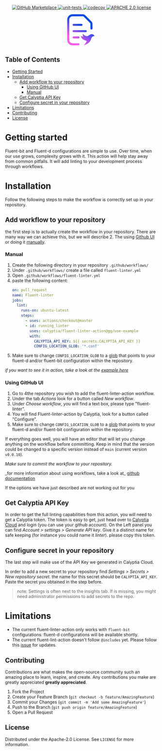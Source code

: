 <p align="center">
    <a href="https://github.com/marketplace/actions/fluent-linter-action">
      <img src="https://img.shields.io/badge/Marketplace-v2-undefined.svg?logo=github&logoColor=white&style=flat" alt="GitHub Marketplace" />
    </a>
    <a href="https://github.com/calyptia/fluent-lint-action/actions/workflows/unit-tests.yml">
      <img src="https://github.com/calyptia/fluent-linter-action/actions/workflows/unit-tests.yml/badge.svg" alt="unit-tests" />
    </a>
    <a href="https://codecov.io/gh/calyptia/fluent-linter-action">
      <img src="https://codecov.io/gh/calyptia/fluent-linter-action/branch/main/graph/badge.svg?token=48gHuQl8zV" alt="codecov" />
    </a>
  <a href="https://github.com/calyptia/fluent-linter-action/blob/main/LICENSE">
      <img src="https://img.shields.io/github/license/calyptia/fluent-linter-action" alt="APACHE 2.0 license" />
    </a>
</p>

<p align="center">
  <a href="https://github.com/calyptia/fluent-linter-action">
    <img src="logo.svg" alt="Logo" width="95" height="105">
  </a>

  </p>

## Table of Contents

- [Getting Started](#getting-started)
- [Installation](#installation)
  - [Add workflow to your repository](#add-workflow-to-your-repository)
    - [Using GitHub UI](#using-github-ui)
    - [Manual](#manual)
  - [Get Calyptia API Key](#get-calyptia-api-key)
  - [Configure secret in your repository](#configure-secret-in-your-repository)
- [Limitations](#limitations)
- [Contributing](#contributing)
- [License](#license)

# Getting started

Fluent-bit and Fluent-d configurations are simple to use. Over time, when our use grows, complexity grows with it. This action will help stay away from common pitfalls. It will add linting to your development process through workflows.

# Installation

Follow the following steps to make the workflow is correctly set up in your repository.

## Add workflow to your repository

the first step is to actually create the workflow in your repository. There are many way we can achieve this, but we will describe 2. The using [ Github UI ](#using-github-ui) or doing it [manually](#manually).

### Manual

1. Create the following directory in your repository `.github/workflows/`
1. Under `.github/workflows/` create a file called `fluent-linter.yml`
1. Open `.github/workflows/fluent-linter.yml`
1. paste the following content:
   ```yml
   on: pull_request
   name: Fluent-linter
   jobs:
     lint:
       runs-on: ubuntu-latest
       steps:
         - uses: actions/checkout@master
         - id: running_linter
           uses: calyptia/fluent-linter-action@gg/use-example
           with:
             CALYPTIA_API_KEY: ${{ secrets.CALYPTIA_API_KEY }}
             CONFIG_LOCATION_GLOB: '*.conf'
   ```
1. Make sure to change `CONFIG_LOCATION_GLOB` to a [glob](<https://en.wikipedia.org/wiki/Glob_(programming)>) that points to your fluent-d and/or fluent-bit configuration within the repository.

_if you want to see it in action, take a look at the [example here](https://github.com/calyptia/fluent-linter-action/pull/9)_

### Using GitHub UI

1. Go to 4the repository you wish to add the fluent-linter-action workflow.
1. Under the tab _Actions_ look for a button called _New workflow_.
1. Under _Choose workflow_, you will find a text box, please type "fluent-linter".
1. You will find Fluent-linter-action by Calyptia, look for a button called "Configure".
1. Make sure to change `CONFIG_LOCATION_GLOB` to a [glob](<https://en.wikipedia.org/wiki/Glob_(programming)>) that points to your fluent-d and/or fluent-bit configuration within the repository.

If everything goes well, you will have an editor that will let you change anything on the workflow before committing. Keep in mind that the version could be changed to a specific version instead of `main` (current version `v0.0.10`).

_Make sure to commit the workflow to your repository._

\_for more information about using workflows, take a look at\_ [github documentation](https://docs.github.com/en/actions/learn-github-actions/using-starter-workflows)

If the options we have just described are not working out for you

## Get Calyptia API Key

In order to get the full linting capabilities from this action, you will need to get a Calyptia token. The token is easy to get, just head over to [Calyptia Cloud](https://cloud.calyptia.com/) and login (you can use your github account). On the Left panel you can find _Account > settings > Generate API key_. Give it a distinct name for safe keeping (for instance you could name it _linter_). please copy this token.

## Configure secret in your repository

The last step will make use of the API Key we generated in Calyptia Cloud.

In order to add a new secret to your repository find _Settings > Secrets > New repository secret_. the name for this secret should be `CALYPTIA_API_KEY`. Paste the secret you obtained in the step before.

> note: Settings is often next to the insights tab. If is missing, you might need administrator permissions to add secrets to the repo.

# Limitations

- The current fluent-linter-action only works with `fluent-bit` configurations. fluent-d configurations will be available shortly.
- The current fluent-lint-action doesn't follow `@includes` yet. Please follow this [issue](https://github.com/calyptia/fluent-bit-config-parser/issues/9) for updates.

<!-- CONTRIBUTING -->

## Contributing

Contributions are what makes the open-source community such an amazing place to learn, inspire, and create. Any contributions you make are greatly appreciated **greatly appreciated**.

1. Fork the Project
2. Create your Feature Branch (`git checkout -b feature/AmazingFeature`)
3. Commit your Changes (`git commit -m 'Add some AmazingFeature'`)
4. Push to the Branch (`git push origin feature/AmazingFeature`)
5. Open a Pull Request

<!-- LICENSE -->

## License

Distributed under the Apache-2.0 License. See `LICENSE` for more information.
